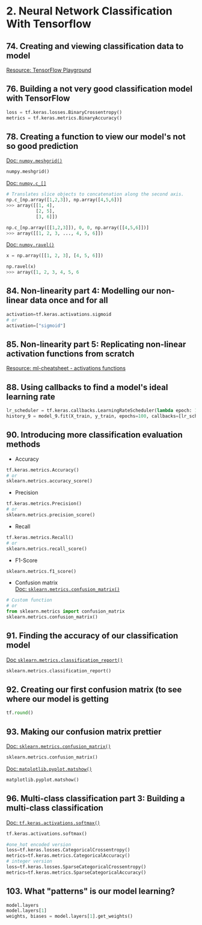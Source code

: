 # 2. Neural Network Classification With Tensorflow
## 74. Creating and viewing classification data to model
[Resource: TensorFlow Playground](https://playground.tensorflow.org/#activation=tanh&batchSize=10&dataset=circle&regDataset=reg-plane&learningRate=0.03&regularizationRate=0&noise=0&networkShape=4,2&seed=0.00227&showTestData=false&discretize=false&percTrainData=50&x=true&y=true&xTimesY=false&xSquared=false&ySquared=false&cosX=false&sinX=false&cosY=false&sinY=false&collectStats=false&problem=classification&initZero=false&hideText=false)<br>

## 76. Building a not very good classification model with TensorFlow
```python
loss = tf.keras.losses.BinaryCrossentropy()
metrics = tf.keras.metrics.BinaryAccuracy()
```

## 78. Creating a function to view our model's not so good prediction
[Doc: `numpy.meshgrid()`](https://numpy.org/doc/stable/reference/generated/numpy.meshgrid.html)<br>
```python
numpy.meshgrid()
```
[Doc: `numpy.c_[]`](https://numpy.org/doc/stable/reference/generated/numpy.c_.html)<br>
```python
# Translates slice objects to concatenation along the second axis.
np.c_[np.array([1,2,3]), np.array([4,5,6])]
>>> array([[1, 4],
           [2, 5],
           [3, 6]])

np.c_[np.array([[1,2,3]]), 0, 0, np.array([[4,5,6]])]
>>> array([[1, 2, 3, ..., 4, 5, 6]])
```
[Doc: `numpy.ravel()`](https://numpy.org/doc/stable/reference/generated/numpy.ravel.html)<br>
```python
x = np.array([[1, 2, 3], [4, 5, 6]])

np.ravel(x)
>>> array([1, 2, 3, 4, 5, 6
```

## 84. Non-linearity part 4: Modelling our non-linear data once and for all
```python
activation=tf.keras.activations.sigmoid
# or
activation=["sigmoid"]
```

## 85. Non-linearity part 5: Replicating non-linear activation functions from scratch
[Resource: ml-cheatsheet - activations functions](https://www.udemy.com/course/tensorflow-developer-certificate-machine-learning-zero-to-mastery/learn/lecture/24957122#overview)<br>

## 88. Using callbacks to find a model's ideal learning rate
```python
lr_scheduler = tf.keras.callbacks.LearningRateScheduler(lambda epoch: 1e-4 * 10**(epoch/20))
history_9 = model_9.fit(X_train, y_train, epochs=100, callbacks=[lr_scheduler])
```

## 90. Introducing more classification evaluation methods
- Accuracy
```python
tf.keras.metrics.Accuracy()
# or
sklearn.metrics.accuracy_score()
```
- Precision
```python
tf.keras.metrics.Precision()
# or
sklearn.metrics.precision_score()
```
- Recall
```python
tf.keras.metrics.Recall()
# or
sklearn.metrics.recall_score()
```
- F1-Score
```python
sklearn.metrics.f1_score()
```
- Confusion matrix<br>
[Doc: `sklearn.metrics.confusion_matrix()`](https://scikit-learn.org/stable/modules/generated/sklearn.metrics.confusion_matrix.html#sklearn-metrics-confusion-matrix)<br>
```python
# Custom function
# or
from sklearn.metrics import confusion_matrix
sklearn.metrics.confusion_matrix()
```
## 91. Finding the accuracy of our classification model
[Doc `sklearn.metrics.classification_report()`](https://scikit-learn.org/stable/modules/generated/sklearn.metrics.classification_report.html)<br>
```python
sklearn.metrics.classification_report()
```

## 92. Creating our first confusion matrix (to see where our model is getting
```python
tf.round()
```

## 93. Making our confusion matrix prettier
[Doc: `sklearn.metrics.confusion_matrix()`](https://scikit-learn.org/stable/modules/generated/sklearn.metrics.confusion_matrix.html)<br>
```python
sklearn.metrics.confusion_matrix()
```
[Doc: `matplotlib.pyplot.matshow()`](https://matplotlib.org/stable/api/_as_gen/matplotlib.pyplot.matshow.html#matplotlib.pyplot.matshow)<br>
```python
matplotlib.pyplot.matshow()
```

## 96. Multi-class classification part 3: Building a multi-class classification
[Doc: `tf.keras.activations.softmax()`](https://www.tensorflow.org/api_docs/python/tf/keras/activations/softmax)<br>
```python
tf.keras.activations.softmax()
```

```python
#one_hot encoded version
loss=tf.keras.losses.CategoricalCrossentropy()
metrics=tf.keras.metrics.CategoricalAccuracy()
# integer version
loss=tf.keras.losses.SparseCategoricalCrossentropy()
metrics=tf.keras.metrics.SparseCategoricalAccuracy()
```
## 103. What "patterns" is our model learning?
```python
model.layers
model.layers[1]
weights, biases = model.layers[1].get_weights()
```